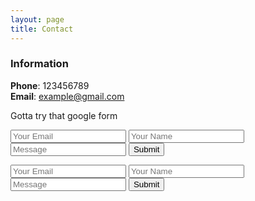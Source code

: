 ```yaml
---
layout: page
title: Contact
---
```



### Information 

**Phone**: 123456789  
**Email**: example@gmail.com  

Gotta try that google form

<form accept-charset="UTF-8" action="https://formkeep.com/f/exampletoken" method="POST">
  <input type="email" name="email" placeholder="Your Email">
  <input type="text" name="name" placeholder="Your Name">
  <input type="message" name="message" placeholder="Message">
  <input type="hidden" name="utf8" value="✓">
  <button type="submit">Submit</button>
</form>


<form accept-charset="UTF-8" action="https://formkeep.com/f/exampletoken" method="POST">
  <input type="email" name="email" placeholder="Your Email">
  <input type="text" name="name" placeholder="Your Name">
  <input type="textarea" name="message" placeholder="Message">
  <input type="hidden" name="utf8" value="✓">
  <button type="submit">Submit</button>
</form>

